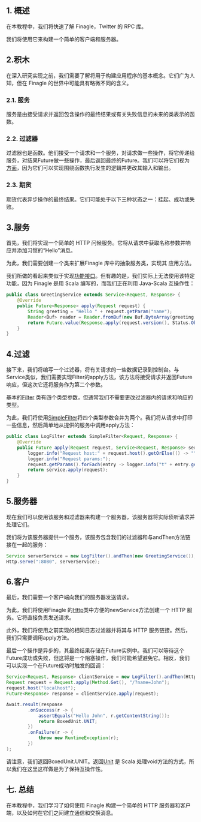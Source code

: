 ## 1. 概述

在本教程中，我们将快速了解 Finagle，Twitter 的 RPC 库。

我们将使用它来构建一个简单的客户端和服务器。

## 2.积木

在深入研究实现之前，我们需要了解将用于构建应用程序的基本概念。它们广为人知，但在 Finagle 的世界中可能具有略微不同的含义。

### 2.1. 服务

服务是由接受请求并返回包含操作的最终结果或有关失败信息的未来的类表示的函数。

### 2.2. 过滤器

过滤器也是函数。他们接受一个请求和一个服务，对请求做一些操作，将它传递给服务，对结果Future做一些操作，最后返回最终的Future。我们可以将它们视为[方面](https://www.baeldung.com/spring-aop)，因为它们可以实现围绕函数执行发生的逻辑并更改其输入和输出。

### 2.3. 期货

期货代表异步操作的最终结果。它们可能处于以下三种状态之一：挂起、成功或失败。

## 3.服务

首先，我们将实现一个简单的 HTTP 问候服务。它将从请求中获取名称参数并响应并添加习惯的“Hello”消息。

为此，我们需要创建一个类来扩展Finagle 库中的抽象服务类，实现其 应用方法。

我们所做的看起来类似于实现[功能接口](https://www.baeldung.com/java-8-functional-interfaces)。但有趣的是，我们实际上无法使用该特定功能，因为 Finagle 是用 Scala 编写的，而我们正在利用 Java-Scala 互操作性：

```java
public class GreetingService extends Service<Request, Response> {
    @Override
    public Future<Response> apply(Request request) {
        String greeting = "Hello " + request.getParam("name");
        Reader<Buf> reader = Reader.fromBuf(new Buf.ByteArray(greeting.getBytes(), 0, greeting.length()));
        return Future.value(Response.apply(request.version(), Status.Ok(), reader));
    }
}
```

## 4.过滤

接下来，我们将编写一个过滤器，将有关请求的一些数据记录到控制台。与 Service类似，我们需要实现Filter的apply方法，该方法将接受请求并返回Future响应，但这次它还将服务作为第二个参数。

基本的[Filter](https://twitter.github.io/finagle/docs/com/twitter/finagle/Filter.html) 类有四个类型参数，但通常我们不需要更改过滤器内的请求和响应的类型。

为此，我们将使用[SimpleFilter](https://twitter.github.io/finagle/docs/com/twitter/finagle/SimpleFilter.html)将四个类型参数合并为两个。我们将从请求中打印一些信息，然后简单地从提供的服务中调用apply方法：

```java
public class LogFilter extends SimpleFilter<Request, Response> {
    @Override
    public Future apply(Request request, Service<Request, Response> service) {
        logger.info("Request host:" + request.host().getOrElse(() -> ""));
        logger.info("Request params:");
        request.getParams().forEach(entry -> logger.info("t" + entry.getKey() + " : " + entry.getValue()));
        return service.apply(request);
    }
}

```

## 5.服务器

现在我们可以使用该服务和过滤器来构建一个服务器，该服务器将实际侦听请求并处理它们。

我们将为该服务器提供一个服务，该服务包含我们的过滤器和与andThen方法链接在一起的服务：

```java
Service serverService = new LogFilter().andThen(new GreetingService()); 
Http.serve(":8080", serverService);
```

## 6.客户

最后，我们需要一个客户端向我们的服务器发送请求。

为此，我们将使用Finagle 的[Http](https://twitter.github.io/finagle/docs/com/twitter/finagle/Http$.html)类中方便的newService方法创建一个 HTTP 服务。它将直接负责发送请求。

此外，我们将使用之前实现的相同日志过滤器并将其与 HTTP 服务链接。然后，我们只需要调用apply方法。

最后一个操作是异步的，其最终结果存储在Future实例中。我们可以等待这个Future成功或失败，但这将是一个阻塞操作，我们可能希望避免它。相反，我们可以实现一个在Future成功时触发的回调：

```java
Service<Request, Response> clientService = new LogFilter().andThen(Http.newService(":8080"));
Request request = Request.apply(Method.Get(), "/?name=John");
request.host("localhost");
Future<Response> response = clientService.apply(request);

Await.result(response
        .onSuccess(r -> {
            assertEquals("Hello John", r.getContentString());
            return BoxedUnit.UNIT;
        })
        .onFailure(r -> {
            throw new RuntimeException(r);
        })
);
```

请注意，我们返回BoxedUnit.UNIT。返回[Unit](https://www.scala-lang.org/api/current/scala/Unit.html) 是 Scala 处理void方法的方式，所以我们在这里这样做是为了保持互操作性。

## 七. 总结

在本教程中，我们学习了如何使用 Finagle 构建一个简单的 HTTP 服务器和客户端，以及如何在它们之间建立通信和交换消息。